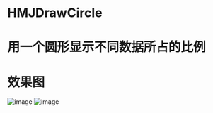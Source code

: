 # HMJDrawCircle

# 用一个圆形显示不同数据所占的比例

# 效果图

![image](http://oauo2kp7f.bkt.clouddn.com/haveNumber@2x.png)
![image](http://oauo2kp7f.bkt.clouddn.com/textOnBeside.png)
